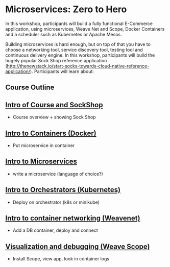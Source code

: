 # Microservices: Zero to Hero

In this workshop, participants will build a fully functional E-Commerce application, using microservices, Weave Net and Scope, Docker Containers and a scheduler such as Kubernetes or Apache Mesos.

Building microservices is hard enough, but on top of that you have to choose a networking tool, service discovery tool, testing tool and continuous delivery engine. In this workshop, participants will build the hugely popular Sock Shop reference application (http://thenewstack.io/start-socks-towards-cloud-native-reference-application/). Participants will learn about:

## Course Outline

## [Intro of Course and SockShop](intro-sockshop/README.md)

  * Course overview + showing Sock Shop

## [Intro to Containers (Docker)](containers/runsheet.md)

  * Put microservice in container

## [Intro to Microservices](microservices/runsheet.md)

  * write a microservice (language of choice?) 

## [Intro to Orchestrators (Kubernetes)](orhcestrators/runsheet.md)

  * Deploy on orchestrator (k8s or minikube)

## [Intro to container networking (Weavenet)](networking/README.md)

  * Add a DB container, deploy and connect

## [Visualization and debugging (Weave Scope)](visualisation/README.md)

  * Install Scope, view app, look in container logs




